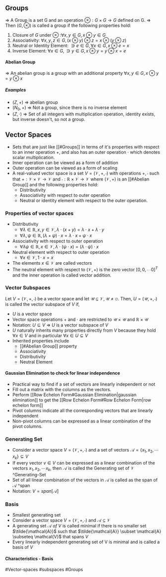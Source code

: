 ## Groups
=> A Group is a set G and an operation $\otimes: G \times G \rightarrow G$ defined on G. 
=> Then $(G, \otimes)$ is called a group if the following properties hold:
1. Closure of $G$ under $\otimes$ :$\forall x, y \in G, x \otimes y \in G$
2. Associativity: $\forall x,y,z \in G, (x\otimes y)\otimes z = x\otimes (y\otimes z)$
3. Neutral or Identity Element: $\ni e \in G, \forall x \in G, x\otimes e = x$
4. Inverse Element: $\forall x \in G, \ni y\in G, x\otimes y = y \otimes x = e$

#### Abelian Group
=> An abelian group is a group with an additional property $\forall x,y\in G, x\otimes y=y\otimes x$

##### Examples
- $(Z, +)$ => abelian group
- $(N_0, +)$ => Not a group, since there is no inverse element
- $(Z, \cdot)$ => Set of all integers with multiplication operation, identity exists, but inverse doesn't, so not a group.

## Vector Spaces
- Sets that are just like [[#Groups]] in terms of it's properties with respect to an inner operation +, and also has an outer operation $\cdot$ which denotes scalar multiplication.
- Inner operation can be viewed as a form of addition
- Outer operation can be viewed as a form of scaling
- A real-valued vector space is a set $V = (\mathcal{V}, +, \cdot)$ with operations $+, \cdot$ such that $+:\mathcal{V} \times \mathcal{V} \to \mathcal{V}$ and $\cdot : \mathbb{R}\times \mathcal{V} \to \mathcal{V}$ where $(\mathcal{V}, +)$ is an [[#Abelian Group]] and the following properties hold:
	- Distributivity
	- Associativity with respect to outer operation
	- Neutral or identity element with respect to the outer operation.

### Properties of vector spaces
- Distributivity
	- $\forall \lambda \in \mathbb{R}, x, y \in \mathcal{V}, \lambda\cdot(x+y) = \lambda\cdot x + \lambda\cdot y$
	- $\forall\lambda, \psi \in \mathbb{R}, (\lambda + \psi)\cdot x = \lambda\cdot x + \psi\cdot x$ 
- Associativity with respect to outer operation
	- $\forall\lambda\psi\in\mathbb{R},x\in\mathcal{V},\lambda\cdot(\psi\cdot x) = (\lambda\cdot\psi)\cdot x$
- Neutral element with respect to outer operation
	- $\forall x\in \mathcal{V}, 1\cdot x = x$
- The elements $x\in \mathcal{V}$ are called vectors
- The neutral element with respect to $(\mathcal{V}, +)$ is the zero vector $[0,0, \cdots 0]^T$ and the inner operation is called vector addition.

### Vector Subspaces
Let $V = (\mathcal{V}, +, \cdot)$ be a vector space and let $\mathcal{U} \subseteq \mathcal{V},\mathcal{U}\neq\varnothing$. Then, $U = (\mathcal{U}, +, \cdot)$ is called the vector subspace of $V$ if,
- $U$ is a vector space
- Vector space operations $+$ and $\cdot$ are restricted to $\mathcal{U} \times \mathcal{U}$ and $\mathbb{R}\times\mathcal{U}$
- Notation: $U\subseteq V$ => $U$ is a vector subspace of $V$
- $U$ naturally inherits many properties directly from $V$ because they hold $\forall x \in V$ and in particular $\forall x\in U\subseteq V$
- Inherited properties include
	- [[#Abelian Group]] property
	- Associativity
	- Distributivity
	- Neutral Element

#### Gaussian Elimination to check for linear independence
- Practical way to find if a set of vectors are linearly independent or not
- Fill out a matrix with the columns as the vectors.
- Perform [[Row Echelon Form#Gaussian Elimination|gaussian elimination]] to get the [[Row Echelon Form#Row Echelon Form|row echelon form]]
- Pivot columns indicate all the corresponding vectors that are linearly independent
- Non-pivot columns can be expressed as a linear combination of the pivot columns.

### Generating Set
- Consider a vector space $V = (\mathcal{V}, +, \cdot)$ and a set of vectors $\mathcal{A} = \{ x_1, x_2, \cdots x_k \} \subseteq V$ 
- If every vector $v \in V$ can be expressed as a linear combination of the vectors $x_1, x_2, \cdots x_k$, then $\mathcal{A}$ is called the Generating set of $\mathcal{V}$ ^Generating-Set
- Set of all linear combination of the vectors in $\mathcal{A}$ is called as the span of $\mathcal{A}$ ^span
- Notation: $V = span[\mathcal{A}]$

### Basis
- Smallest generating set
- Consider a vector space $V=(\mathcal{V}, +, \cdot)$ and $\mathcal{A}\subseteq \mathcal{V}$
- A generating set $\mathcal{A}\ of\ V$ is called minimal if there is no smaller set $\tilde{\mathcal{A}}$ such that $\tilde{\mathcal{A}} \subset \mathcal{A} \subseteq \mathcal{V}$ that spans $V$
- Every linearly independent generating set of V is minimal and is called a basis of $V$

#### Characteristics - Basis


#Vector-spaces #subspaces #Groups
